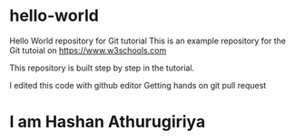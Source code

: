 # hello-world
Hello World repository for Git tutorial
This is an example repository for the Git tutoial on https://www.w3schools.com

This repository is built step by step in the tutorial.

I edited this code with github editor
Getting hands on git pull request


# I am Hashan Athurugiriya
